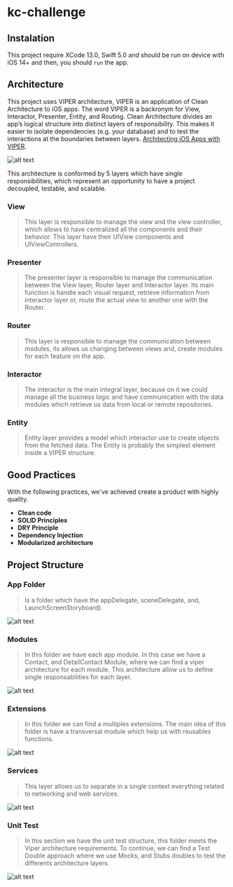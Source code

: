 # kc-challenge

## Instalation
This project require XCode 13.0, Swift 5.0 and should be run on device with iOS 14+ and then, you should `run` the app.

## Architecture
This project uses VIPER architecture, VIPER is an application of Clean Architecture to iOS apps. The word VIPER is a backronym for View, Interactor, Presenter, Entity, and Routing. Clean Architecture divides an app’s logical structure into distinct layers of responsibility. This makes it easier to isolate dependencies (e.g. your database) and to test the interactions at the boundaries between layers. [Architecting iOS Apps with VIPER](https://www.objc.io/issues/13-architecture/viper/).

![alt text](https://miro.medium.com/max/1021/1*6W73TuYu1DWi9JY4_Uh8aA.png)

This architecture is conformed by 5 layers which have single responsibilities, which represent an opportunity to have a project decoupled, testable, and scalable.

### View
> This layer is responsible to manage the view and the view controller, which allows to have centralized all the components and their behavior. This layer have their UIView components and UIViewControllers.

### Presenter
> The presenter layer is responsible to manage the communication between the View layer, Router layer and Interactor layer. Its main function is handle each visual request, retrieve information from interactor layer or, route the actual view to another one with the Router.

### Router
> This layer is responsible to manage the communication between modules, its allows us changing between views and, create modules for each feature on the app.

### Interactor
> The interactor is the main integral layer, because on it we could manage all the business logic and have communication with the data modules which retrieve us data from local or remote repositories.

### Entity 
> Entity layer provides a model which interactor use to create objects from the fetched data. The Entity is probably the simplest element inside a VIPER structure.

## Good Practices
With the following practices, we've achieved create a product with highly quality.
- **Clean code**
- **SOLID Principles**
- **DRY Principle**
- **Dependency Injection**
- **Modularized architecture**

## Project Structure

### App Folder
> Is a folder which have the appDelegate, sceneDelegate, and, LaunchScreenStoryboard).

![alt text]()

### Modules
> In this folder we have each app module. In this case we have a Contact, and DetailContact Module, where we can find a viper architecture for each module. This architecture allow us to define single responsabilities for each layer.

![alt text]()

### Extensions
> In this folder we can find a multiples extensions. The main idea of this folder is have a transversal module which help us with reusables functions.

![alt text]()

### Services
> This layer allows us to separate in a single context everything related to networking and web services.

![alt text]()

### Unit Test
> In this section we have the unit test structure, this folder meets the Viper architecture requirements. To continue, we can find a Test Double approach where we use Mocks, and Stubs doubles to test the differents architecture layers.

![alt text]()
